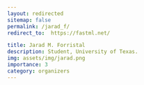 ```yaml
---
layout: redirected
sitemap: false
permalink: /jarad_f/
redirect_to:  https://fastml.net/

title: Jarad M. Forristal
description: Student, University of Texas.
img: assets/img/jarad.png
importance: 3
category: organizers
---
```

